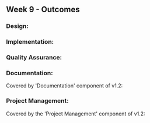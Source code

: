 <link rel="stylesheet" href="{{baseUrl}}/css/main.css">
<link rel="stylesheet" href="{{baseUrl}}/css/schedule.css">

<div class="website-content">

## Week 9 - Outcomes

<div id="main">

### Design:

<dynamic-panel src="outcome-classDiagram.md" type="warning" header="**`W9.1` Can use models to conceptualize an OO solution** :star::star:" />

<dynamic-panel src="outcome-designIntermediate.md" type="info" header="**`W9.2` Can use intermediate-level design principles** :star::star::star:" />

### Implementation:

<dynamic-panel src="outcome-defensiveProgramming.md" type="info" header="**`W9.3` Can use defensive programming** :star::star::star:" />

<dynamic-panel type="danger" src="outcome-documentation.md" header="**`W9.4` Can apply best practices when writing developer documents** :star:" no-close />

<!-- TODO: add this back
 
<include src="outcome-documentationTool.md" />

-->

### Quality Assurance:

<dynamic-panel type="warning" src="outcome-testingIntermediate.md" header="**`W9.5` Can use intermediate-level testing techniques** :star::star:" no-close />

<dynamic-panel type="info" src="outcome-qa.md" header="**`W9.6` Can explain some QA techniques complementary to testing** :star::star::star:" no-close />

### Documentation:

<panel type="danger" header="**`W9.7` Can describe the implementation from a developer's perspective** :star:" no-close>
  <panel header="{{glyphicon_folder_close}} Evidence" expanded>
  
Covered by 'Documentation' component of v1.2:

<include src="../../admin/project-v12.md" name="%%Admin » Project → v1.2%%" dynamic />

  </panel>
</panel>

### Project Management:

<dynamic-panel type="warning" src="outcome-schedule.md" header="**`W9.8` Can use basic scheduling and tracking tools** :star::star:"  no-close />

<!-- ==================================================================================================== -->

<panel type="danger" header="**`W9.9` Can use milestones to schedule/track project progress** :star:" no-close>
  <panel header="{{glyphicon_folder_close}} Evidence" expanded>

Covered by the 'Project Management' component of v1.2:

<include src="../../admin/project-v12.md" name="%%Admin » Project → v1.2%%" dynamic />

  </panel>
</panel>

</div>
</div>
